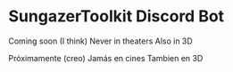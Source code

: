 # SungazerToolkit Discord Bot
Coming soon (I think)
Never in theaters
Also in 3D

Próximamente (creo)
Jamás en cines
Tambien en 3D

